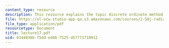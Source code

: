 ```yaml
---
content_type: resource
description: This resource explains the topic discrete ordinate method.
file: https://ol-ocw-studio-app-qa.s3.amazonaws.com/courses/2-58j-radiative-transfer-spring-2006/0344838bf5dded467525d57771710912_lecture17.pdf
file_type: application/pdf
resourcetype: Document
title: lecture17.pdf
uid: 0344838b-f5dd-ed46-7525-d57771710912
---
```


